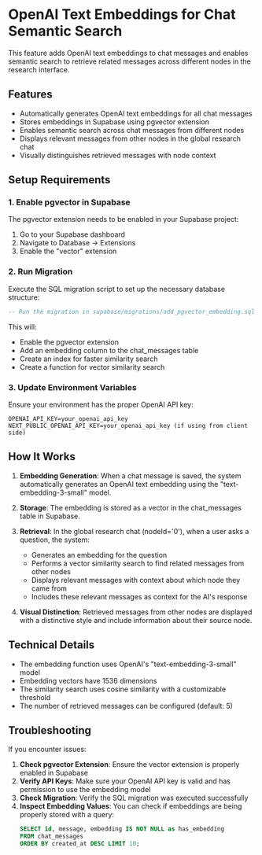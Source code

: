 # OpenAI Text Embeddings for Chat Semantic Search

This feature adds OpenAI text embeddings to chat messages and enables semantic search to retrieve related messages across different nodes in the research interface.

## Features

- Automatically generates OpenAI text embeddings for all chat messages
- Stores embeddings in Supabase using pgvector extension
- Enables semantic search across chat messages from different nodes
- Displays relevant messages from other nodes in the global research chat
- Visually distinguishes retrieved messages with node context

## Setup Requirements

### 1. Enable pgvector in Supabase

The pgvector extension needs to be enabled in your Supabase project:

1. Go to your Supabase dashboard
2. Navigate to Database → Extensions
3. Enable the "vector" extension

### 2. Run Migration

Execute the SQL migration script to set up the necessary database structure:

```sql
-- Run the migration in supabase/migrations/add_pgvector_embedding.sql
```

This will:
- Enable the pgvector extension
- Add an embedding column to the chat_messages table
- Create an index for faster similarity search
- Create a function for vector similarity search

### 3. Update Environment Variables

Ensure your environment has the proper OpenAI API key:

```
OPENAI_API_KEY=your_openai_api_key
NEXT_PUBLIC_OPENAI_API_KEY=your_openai_api_key (if using from client side)
```

## How It Works

1. **Embedding Generation**: When a chat message is saved, the system automatically generates an OpenAI text embedding using the "text-embedding-3-small" model.

2. **Storage**: The embedding is stored as a vector in the chat_messages table in Supabase.

3. **Retrieval**: In the global research chat (nodeId='0'), when a user asks a question, the system:
   - Generates an embedding for the question
   - Performs a vector similarity search to find related messages from other nodes
   - Displays relevant messages with context about which node they came from
   - Includes these relevant messages as context for the AI's response

4. **Visual Distinction**: Retrieved messages from other nodes are displayed with a distinctive style and include information about their source node.

## Technical Details

- The embedding function uses OpenAI's "text-embedding-3-small" model
- Embedding vectors have 1536 dimensions
- The similarity search uses cosine similarity with a customizable threshold
- The number of retrieved messages can be configured (default: 5)

## Troubleshooting

If you encounter issues:

1. **Check pgvector Extension**: Ensure the vector extension is properly enabled in Supabase
2. **Verify API Keys**: Make sure your OpenAI API key is valid and has permission to use the embedding model
3. **Check Migration**: Verify the SQL migration was executed successfully
4. **Inspect Embedding Values**: You can check if embeddings are being properly stored with a query:
   ```sql
   SELECT id, message, embedding IS NOT NULL as has_embedding 
   FROM chat_messages 
   ORDER BY created_at DESC LIMIT 10;